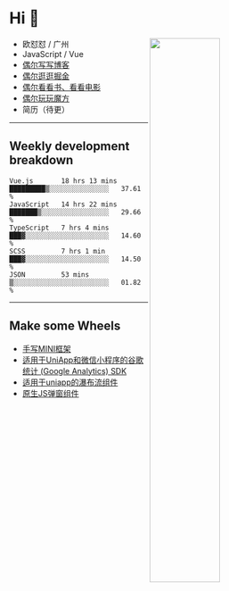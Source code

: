 # Hi 👋

[<img align="right" width="50%" src="https://github-readme-stats.vercel.app/api?username=OUDUIDUI&theme=dark&show_icons=true">](https://metrics.lecoq.io/OUDUIDUI?template=classic&#41;)


-   欧怼怼 / 广州
-   JavaScript / Vue
-   [偶尔写写博客](OUDUIDUI.cn)
-   [偶尔逛逛掘金](https://juejin.cn/user/4309700183594366)
-   [偶尔看看书、看看电影](https://www.yuque.com/books/share/3ee1684b-8e19-4849-b5aa-13d1813ded6d)
-   [偶尔玩玩魔方](https://cubing.com/results/person/2014OUSH01)
-   简历（待更）

---

##  Weekly development breakdown

<!--START_SECTION:waka-->
```text
Vue.js       18 hrs 13 mins  █████████▒░░░░░░░░░░░░░░░   37.61 % 
JavaScript   14 hrs 22 mins  ███████▒░░░░░░░░░░░░░░░░░   29.66 % 
TypeScript   7 hrs 4 mins    ███▓░░░░░░░░░░░░░░░░░░░░░   14.60 % 
SCSS         7 hrs 1 min     ███▓░░░░░░░░░░░░░░░░░░░░░   14.50 % 
JSON         53 mins         ▒░░░░░░░░░░░░░░░░░░░░░░░░   01.82 % 
```
<!--END_SECTION:waka-->



---

##  Make some Wheels

- [手写MINI框架](https://github.com/OUDUIDUI/mini)
- [适用于UniApp和微信小程序的谷歌统计 (Google Analytics) SDK](https://github.com/OUDUIDUI/ga-tracker)
- [适用于uniapp的瀑布流组件](https://github.com/OUDUIDUI/uniapp_waterfalls_flow)
- [原生JS弹窗组件](https://github.com/OUDUIDUI/notice-kit)


